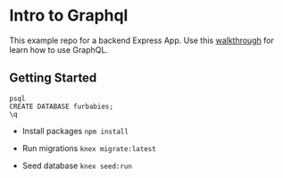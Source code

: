 # Intro to Graphql

This example repo for a backend Express App.
Use this [walkthrough](https://backend.turing.io/module4/lessons/pets_gql_walkthrough) for learn how to use GraphQL.

## Getting Started

```
psql
CREATE DATABASE furbabies;
\q
```

* Install packages `npm install`

* Run migrations `knex migrate:latest`

* Seed database `knex seed:run`